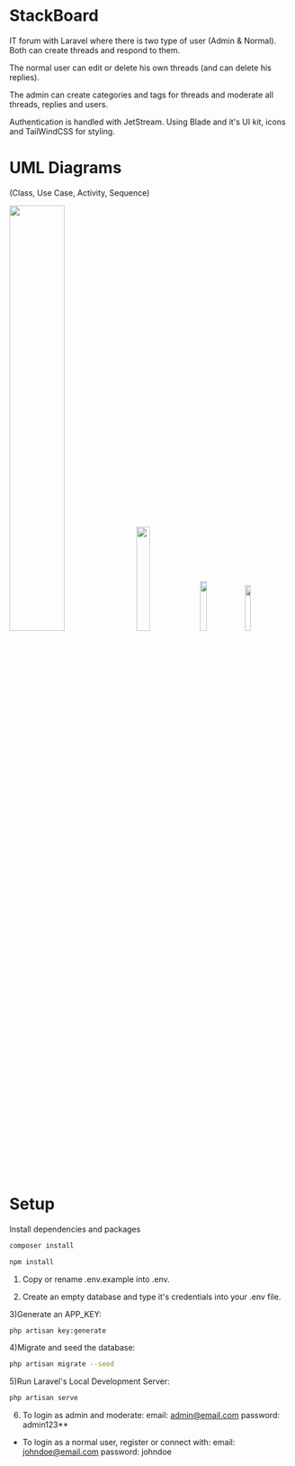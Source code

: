 # StackBoard
IT forum with Laravel where there is two type of user (Admin & Normal). Both can create threads and respond to them.

The normal user can edit or delete his own threads (and can delete his replies).

The admin can create categories and tags for threads and moderate all threads, replies and users.

Authentication is handled with JetStream. Using Blade and it's UI kit, icons and TailWindCSS for styling.

# UML Diagrams
(Class, Use Case, Activity, Sequence)

<img src="https://user-images.githubusercontent.com/9354045/125312389-21cbc280-e32c-11eb-8d5d-5a43c23787e4.png" width="44%"></img>
<img src="https://user-images.githubusercontent.com/9354045/125312397-22fcef80-e32c-11eb-8c0e-9adc66442cc4.png" width="21.8%"></img>
<img src="https://user-images.githubusercontent.com/9354045/125312398-23958600-e32c-11eb-8609-1b789d92435c.png" width="15%"></img>
<img src="https://user-images.githubusercontent.com/9354045/125312399-242e1c80-e32c-11eb-82d9-9aed13163af9.png" width="14.4%"></img>


# Setup
Install dependencies and packages
```bash
composer install
```

```bash
npm install
```

1) Copy or rename .env.example into .env.

2) Create an empty database and type it's credentials into your .env file.

3)Generate an APP_KEY:
```bash
php artisan key:generate
```

4)Migrate and seed the database:
```bash
php artisan migrate --seed
```

5)Run Laravel's Local Development Server:
```bash
php artisan serve
```

6) To login as admin and moderate:
email: admin@email.com
password: admin123**

- To login as a normal user, register or connect with:
email: johndoe@email.com
password: johndoe